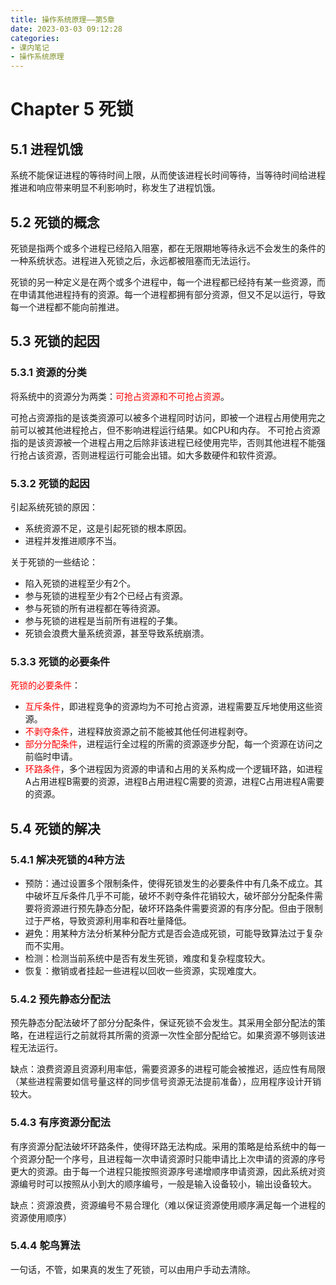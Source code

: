 ```yaml
---
title: 操作系统原理——第5章
date: 2023-03-03 09:12:28
categories:
- 课内笔记
- 操作系统原理
---
```

# Chapter 5 死锁
## 5.1 进程饥饿
系统不能保证进程的等待时间上限，从而使该进程长时间等待，当等待时间给进程推进和响应带来明显不利影响时，称发生了进程饥饿。

## 5.2 死锁的概念
死锁是指两个或多个进程已经陷入阻塞，都在无限期地等待永远不会发生的条件的一种系统状态。进程进入死锁之后，永远都被阻塞而无法运行。

死锁的另一种定义是在两个或多个进程中，每一个进程都已经持有某一些资源，而在申请其他进程持有的资源。每一个进程都拥有部分资源，但又不足以运行，导致每一个进程都不能向前推进。

## 5.3 死锁的起因
### 5.3.1 资源的分类
将系统中的资源分为两类：<font color=red>可抢占资源和不可抢占资源</font>。

可抢占资源指的是该类资源可以被多个进程同时访问，即被一个进程占用使用完之前可以被其他进程抢占，但不影响进程运行结果。如CPU和内存。
不可抢占资源指的是该资源被一个进程占用之后除非该进程已经使用完毕，否则其他进程不能强行抢占该资源，否则进程运行可能会出错。如大多数硬件和软件资源。

### 5.3.2 死锁的起因
引起系统死锁的原因：
- 系统资源不足，这是引起死锁的根本原因。
- 进程并发推进顺序不当。

关于死锁的一些结论：
- 陷入死锁的进程至少有2个。
- 参与死锁的进程至少有2个已经占有资源。
- 参与死锁的所有进程都在等待资源。
- 参与死锁的进程是当前所有进程的子集。
- 死锁会浪费大量系统资源，甚至导致系统崩溃。

### 5.3.3 死锁的必要条件
<font color=red>死锁的必要条件</font>：
- <font color=red>互斥条件</font>，即进程竞争的资源均为不可抢占资源，进程需要互斥地使用这些资源。
- <font color=red>不剥夺条件</font>，进程释放资源之前不能被其他任何进程剥夺。
- <font color=red>部分分配条件</font>，进程运行全过程的所需的资源逐步分配，每一个资源在访问之前临时申请。
- <font color=red>环路条件</font>，多个进程因为资源的申请和占用的关系构成一个逻辑环路，如进程A占用进程B需要的资源，进程B占用进程C需要的资源，进程C占用进程A需要的资源。

## 5.4 死锁的解决
### 5.4.1 解决死锁的4种方法
- 预防：通过设置多个限制条件，使得死锁发生的必要条件中有几条不成立。其中破坏互斥条件几乎不可能，破坏不剥夺条件花销较大，破坏部分分配条件需要将资源进行预先静态分配，破坏环路条件需要资源的有序分配。但由于限制过于严格，导致资源利用率和吞吐量降低。
- 避免：用某种方法分析某种分配方式是否会造成死锁，可能导致算法过于复杂而不实用。
- 检测：检测当前系统中是否有发生死锁，难度和复杂程度较大。
- 恢复：撤销或者挂起一些进程以回收一些资源，实现难度大。

### 5.4.2 预先静态分配法
预先静态分配法破坏了部分分配条件，保证死锁不会发生。其采用全部分配法的策略，在进程运行之前就将其所需的资源一次性全部分配给它。如果资源不够则该进程无法运行。

缺点：浪费资源且资源利用率低，需要资源多的进程可能会被推迟，适应性有局限（某些进程需要如信号量这样的同步信号资源无法提前准备），应用程序设计开销较大。

### 5.4.3 有序资源分配法
有序资源分配法破坏环路条件，使得环路无法构成。采用的策略是给系统中的每一个资源分配一个序号，且进程每一次申请资源时只能申请比上次申请的资源的序号更大的资源。由于每一个进程只能按照资源序号递增顺序申请资源，因此系统对资源编号时可以按照从小到大的顺序编号，一般是输入设备较小，输出设备较大。

缺点：资源浪费，资源编号不易合理化（难以保证资源使用顺序满足每一个进程的资源使用顺序）

### 5.4.4 鸵鸟算法
一句话，不管，如果真的发生了死锁，可以由用户手动去清除。